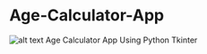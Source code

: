 # Age-Calculator-App
![alt text](https://github.com/[Soumokanti123]/[Age-Calculator-App]/blob/[main]/unnamed.png?raw=true)
Age Calculator App Using Python Tkinter
